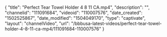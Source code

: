 {
    "title": "Perfect Tear Towel Holder 4 8 11 CA.mp4",
    "description": "",
    "channelid": "111091684",
    "videoid": "110007576",
    "date_created": "1502525867",
    "date_modified": "1504049170",
    "type": "captivate",
    "layout": "channelVideo",
    "url": "\/bbbusa-latest-videos\/perfect-tear-towel-holder-4-8-11-ca-mp4\/111091684-110007576"
}